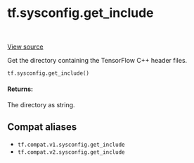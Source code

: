 <div itemscope itemtype="http://developers.google.com/ReferenceObject">
<meta itemprop="name" content="tf.sysconfig.get_include" />
<meta itemprop="path" content="Stable" />
</div>

# tf.sysconfig.get_include

<!-- Insert buttons and diff -->

<table class="tfo-notebook-buttons tfo-api" align="left">
</table>

<a target="_blank" href="/code/stable/tensorflow/python/platform/sysconfig.py">View source</a>



Get the directory containing the TensorFlow C++ header files.

``` python
tf.sysconfig.get_include()
```



<!-- Placeholder for "Used in" -->


#### Returns:

The directory as string.


## Compat aliases

* `tf.compat.v1.sysconfig.get_include`
* `tf.compat.v2.sysconfig.get_include`


